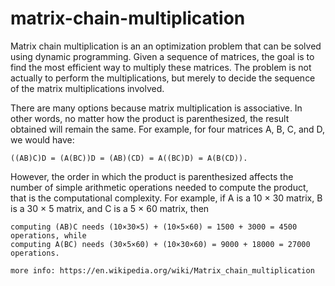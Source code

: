 # matrix-chain-multiplication
Matrix chain multiplication is an an optimization problem that can be solved using dynamic programming. Given a sequence of matrices, the goal is to find the most efficient way to multiply these matrices. 
The problem is not actually to perform the multiplications, but merely to decide the sequence of the matrix multiplications involved.

There are many options because matrix multiplication is associative. In other words, no matter how the product is parenthesized, the result obtained will remain the same. For example, for four matrices A, B, C, and D, we would have:

    ((AB)C)D = (A(BC))D = (AB)(CD) = A((BC)D) = A(B(CD)).

However, the order in which the product is parenthesized affects the number of simple arithmetic operations needed to compute the product, that is the computational complexity. For example, if A is a 10 × 30 matrix, B is a 30 × 5 matrix, and C is a 5 × 60 matrix, then

    computing (AB)C needs (10×30×5) + (10×5×60) = 1500 + 3000 = 4500 operations, while
    computing A(BC) needs (30×5×60) + (10×30×60) = 9000 + 18000 = 27000 operations.
    
    more info: https://en.wikipedia.org/wiki/Matrix_chain_multiplication
    

